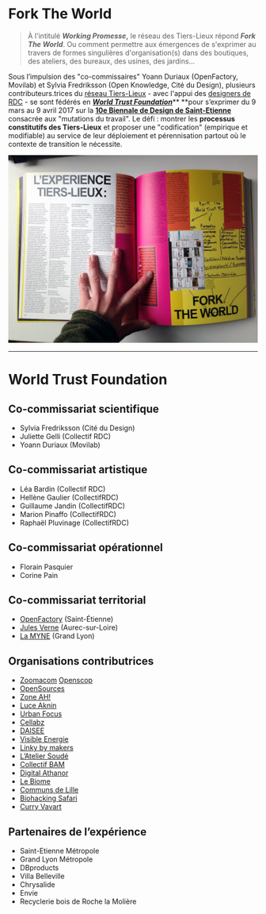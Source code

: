 # Fork The World

> À l'intitulé _**Working Promesse**_**,** le réseau des Tiers-Lieux répond _**Fork The World**_. Ou comment permettre aux émergences de s'exprimer au travers de formes singulières d'organisation\(s\) dans des boutiques, des ateliers, des bureaux, des usines, des jardins...

Sous l’impulsion des "co-commissaires" Yoann Duriaux \(OpenFactory, Movilab\) et Sylvia Fredriksson \(Open Knowledge, Cité du Design\), plusieurs contributeurs.trices du [réseau Tiers-Lieux](https://www.facebook.com/groups/tilios/) - avec l'appui des [designers de RDC](https://vimeo.com/200720088) - se sont fédérés en [_**World Trust Foundation**_](https://www.flickr.com/photos/sylviafredriksson/albums/72157678188984663)** **pour s’exprimer du 9 mars au 9 avril 2017 sur la [**10e Biennale de Design de Saint-Etienne**](http://www.biennale-design.com/saint-etienne/2017/fr/home/) consacrée aux "mutations du travail". Le défi : montrer les **processus** **constitutifs des Tiers-Lieux** et proposer une "codification" \(empirique et modifiable\) au service de leur déploiement et pérennisation partout où le contexte de transition le nécessite.

![](/assets/forktheworld_catalogue.jpg)

---

# World Trust Foundation

## **Co-commissariat scientifique**

* Sylvia Fredriksson \(Cité du Design\)
* Juliette Gelli \(Collectif RDC\)
* Yoann Duriaux \(Movilab\)

## **Co-commissariat artistique**

* Léa Bardin \(Collectif RDC\)
* Hellène Gaulier \(CollectifRDC\)
* Guillaume Jandin \(CollectifRDC\)
* Marion Pinaffo \(CollectifRDC\)
* Raphaël Pluvinage \(CollectifRDC\)

## **Co-commissariat opérationnel**

* Florain Pasquier
* Corine Pain

## **Co-commissariat territorial**

* [OpenFactory](http://www.openfactory42.org) \(Saint-Étienne\)
* [Jules Verne](http://movilab.org/index.php?title=La_maison_Jules_Verne) \(Aurec-sur-Loire\)
* [La MYNE](http://lamyne.org) \(Grand Lyon\)

## Organisations contributrices

* [Zoomacom](/zoomacom)
  [Openscop](http://www.openscop.fr)
* [OpenSources](http://www.echo-system.fr/ecodesign/open-sources/)
* [Zone AH!](http://www.zone-ah.org)
* [Luce Aknin](http://www.luceaknin.com)
* [Urban Focus](https://urbanfocusme.tumblr.com)
* [Cellabz](http://cellabz.com)
* [DAISEE](http://daisee.org)
* [Visible Energie](http://visiblenergie.fr)
* [Linky by makers](http://linkybymakers.fr)
* [L’Atelier Soudé](http://atelier-soude.fr)
* [Collectif BAM](http://www.collectifbam.fr)
* [Digital Athanor](http://www.digital-athanor.com)
* [Le Biome](http://lebiomefablab.wixsite.com/lebiome)
* [Communs de Lille](http://wiki.lescommuns.org/wiki/Assemblée_des_Communs_de_Lille)
* [Biohacking Safari](http://www.biohackingsafari.com)
* [Curry Vavart](http://www.curry-vavart.com/lieux.htm)

## **Partenaires de l’expérience**

* Saint-Etienne Métropole
* Grand Lyon Métropole
* DBproducts
* Villa Belleville
* Chrysalide
* Envie
* Recyclerie bois de Roche la Molière



